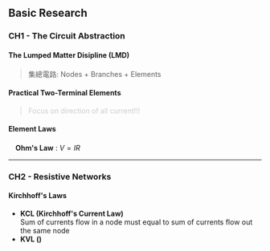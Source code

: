**Basic Research**
---------------------------------------------------------------------------------

### CH1 - The Circuit Abstraction
  
#### The Lumped Matter Disipline (LMD)
> 集總電路: Nodes + Branches + Elements  
  

    
#### Practical Two-Terminal Elements
> <font color = #D0CBCB> Focus on direction of all current!!!</font>


  
#### Element Laws
　**Ohm's Law** : $V = IR$

 ---

 ### CH2 - Resistive Networks
 #### Kirchhoff's Laws
 - **KCL (Kirchhoff's Current Law)**  
   Sum of currents flow in a node must equal to sum of currents flow out the same node
 - **KVL ()**  

 

